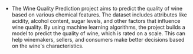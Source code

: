 * The Wine Quality Prediction project aims to predict the quality of wine based on various chemical features. The dataset includes attributes like acidity, alcohol content, sugar levels, and other factors that influence wine quality. By using machine learning algorithms, the project builds a model to predict the quality of wine, which is rated on a scale. This can help winemakers, sellers, and consumers make better decisions based on the wine's characteristics.
